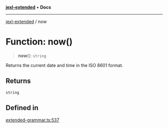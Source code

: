 [**jexl-extended**](../README.md) • **Docs**

***

[jexl-extended](../globals.md) / now

# Function: now()

> **now**(): `string`

Returns the current date and time in the ISO 8601 format.

## Returns

`string`

## Defined in

[extended-grammar.ts:537](https://github.com/nikoraes/jexl-extended/blob/0d088073b18839315bb7964d107cdd49b0d074cd/src/extended-grammar.ts#L537)
